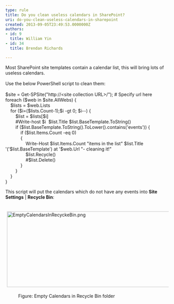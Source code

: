```yaml
---
type: rule
title: Do you clean useless calendars in SharePoint?
uri: do-you-clean-useless-calendars-in-sharepoint
created: 2013-09-05T23:49:53.0000000Z
authors:
- id: 9
  title: William Yin
- id: 34
  title: Brendan Richards

---
```




<span class='intro'> Most SharePoint site templates contain a calendar list, this will bring lots of useless calendars.<p></p> </span>

<p>​Use the below PowerShell&#160;script to clean them&#58;<span style="line-height&#58;1.6;">​​</span></p><p class="ssw15-rteElement-CodeArea">$site = Get-SPSite(&quot;http&#58;//&lt;site collection URL&gt;/&quot;); # Specify url here​<br>​foreach ($web in $site.AllWebs) &#123;&#160; &#160;&#160;​<br>&#160; &#160; $lists = $web.Lists<br>&#160; &#160; for ($i=($lists.Count-1);$i -gt 0; $i--) &#123; &#160;<br>&#160; &#160; &#160; &#160; $list = $lists[$i]<br>&#160; &#160; &#160; &#160; #Write-host $i &#160;$list.Title $list.BaseTemplate.ToString()<br>&#160; &#160; &#160; &#160; if ($list.BaseTemplate.ToString().ToLower().contains('events')) &#123; &#160; &#160; &#160;<br>&#160; &#160; &#160; &#160; &#160; &#160; if ($list.Items.Count -eq 0)<br>&#160; &#160; &#160; &#160; &#160; &#160; &#123;​<br>&#160; &#160; &#160; &#160; &#160; &#160; &#160; &#160; Write-Host $list.Items.Count &quot;items in the list&quot; $list.Title '('$list.BaseTemplate') at '$web.Url &quot;- cleaning it!&quot;<br>&#160; &#160; &#160; &#160; &#160; &#160; &#160; &#160; $list.Recycle()<br>&#160; &#160; &#160; &#160; &#160; &#160; &#160; &#160; #$list.Delete()<br>&#160; &#160; &#160; &#160; &#160; &#160; &#125;<br>&#160; &#160; &#160; &#160; &#125;<br>&#160; &#160; &#125;<br>&#125;&#160;<br></p><p>This script will put the calendars which do not have any events into <strong>Site Settings</strong> |&#160;<strong>Recycle Bin</strong>&#58;<br></p><dl class="ssw15-rteElement-ImageArea">​<img src="/PublishingImages/EmptyCalendarsInRecyckeBin.png" alt="EmptyCalendarsInRecyckeBin.png" style="margin&#58;5px;width&#58;650px;height&#58;236px;" /></dl><dd class="ssw15-rteElement-FigureNormal">​Figure&#58; Empty Calendars in Recycle Bin folder</dd><p class="ssw15-rteElement-P">​<br></p>


